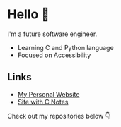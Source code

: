 # Hello 👋

I'm a future software engineer.

- Learning C and Python language
- Focused on Accessibility

## Links

*   [My Personal Website](https://www.basted.ru)
*   [Site with C Notes](https://www.docs.basted.ru)

Check out my repositories below 👇
